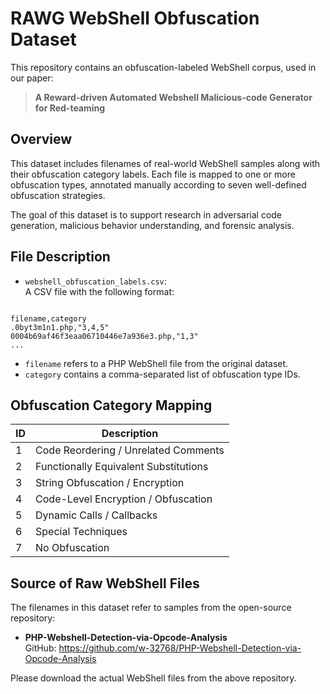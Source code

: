 
# RAWG WebShell Obfuscation Dataset

This repository contains an obfuscation-labeled WebShell corpus, used in our paper:

> **A Reward-driven Automated Webshell Malicious-code Generator for Red-teaming**  

## Overview

This dataset includes filenames of real-world WebShell samples along with their obfuscation category labels. Each file is mapped to one or more obfuscation types, annotated manually according to seven well-defined obfuscation strategies.

The goal of this dataset is to support research in adversarial code generation, malicious behavior understanding, and forensic analysis.

## File Description

- `webshell_obfuscation_labels.csv`:  
  A CSV file with the following format:
  
```

filename,category
.0byt3m1n1.php,"3,4,5"
0004b69af46f3eaa06710446e7a936e3.php,"1,3"
...

```

- `filename` refers to a PHP WebShell file from the original dataset.
- `category` contains a comma-separated list of obfuscation type IDs.

## Obfuscation Category Mapping

| ID | Description                                 |
|----|---------------------------------------------|
| 1  | Code Reordering / Unrelated Comments        |
| 2  | Functionally Equivalent Substitutions       |
| 3  | String Obfuscation / Encryption             |
| 4  | Code-Level Encryption / Obfuscation         |
| 5  | Dynamic Calls / Callbacks                   |
| 6  | Special Techniques                          |
| 7  | No Obfuscation                              |

## Source of Raw WebShell Files

The filenames in this dataset refer to samples from the open-source repository:

- **PHP-Webshell-Detection-via-Opcode-Analysis**  
GitHub: https://github.com/w-32768/PHP-Webshell-Detection-via-Opcode-Analysis

Please download the actual WebShell files from the above repository.
